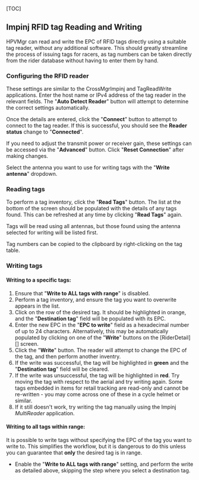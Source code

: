 [TOC]

## Impinj RFID tag Reading and Writing

HPVMgr can read and write the EPC of RFID tags directly using a suitable tag reader, without any additional software.  This should greatly streamline the process of issuing tags for racers, as tag numbers can be taken directly from the rider database without having to enter them by hand.

### Configuring the RFID reader

These settings are similar to the CrossMgrImpinj and TagReadWrite applications.  Enter the host name or IPv4 address of the tag reader in the relevant fields.  The "**Auto Detect Reader**" button will attempt to determine the correct settings automatically.

Once the details are entered, click the "**Connect**" button to attempt to connect to the tag reader.  If this is successful, you should see the **Reader status** change to "**Connected**".

If you need to adjust the transmit power or receiver gain, these settings can be accessed via the "**Advanced**" button.  Click "**Reset Connection**" after making changes.

Select the antenna you want to use for writing tags with the "**Write antenna**" dropdown.

### Reading tags

To perform a tag inventory, click the "**Read Tags**" button.  The list at the bottom of the screen should be populated with the details of any tags found.  This can be refreshed at any time by clicking "**Read Tags**" again.

Tags will be read using all antennas, but those found using the antenna selected for writing will be listed first.

Tag numbers can be copied to the clipboard by right-clicking on the tag table.

### Writing tags

#### Writing to a specific tags:

1. Ensure that "**Write to ALL tags with range**" is disabled.
1. Perform a tag inventory, and ensure the tag you want to overwrite appears in the list.
1. Click on the row of the desired tag.  It should be highlighted in orange, and the "**Destination tag**" field will be populated with its EPC.
1. Enter the new EPC in the "**EPC to write**" field as a hexadecimal number of up to 24 characters.  Alternatively, this may be automatically populated by clicking on one of the "**Write**" buttons on the [RiderDetail][] screen.
1. Click the "**Write**" button.  The reader will attempt to change the EPC of the tag, and then perform another inventry.
1. If the write was successful, the tag will be highlighted in **green** and the "**Destination tag**" field will be cleared.
1. If the write was unsuccessful, the tag will be highlighted in **red**.  Try moving the tag with respect to the aerial and try writing again.  Some tags embedded in items for retail tracking are read-only and cannot be re-written - you may come across one of these in a cycle helmet or similar.
1. If it still doesn't work, try writing the tag manually using the Impinj *MultiReader* application.

#### Writing to all tags within range:

It is possible to write tags without specifying the EPC of the tag you want to write to.  This simplifies the workflow, but it is dangerous to do this unless you can guarantee that **only** the desired tag is in range.

* Enable the "**Write to ALL tags with range**" setting, and perform the write as detailed above, skipping the step where you select a destination tag.

